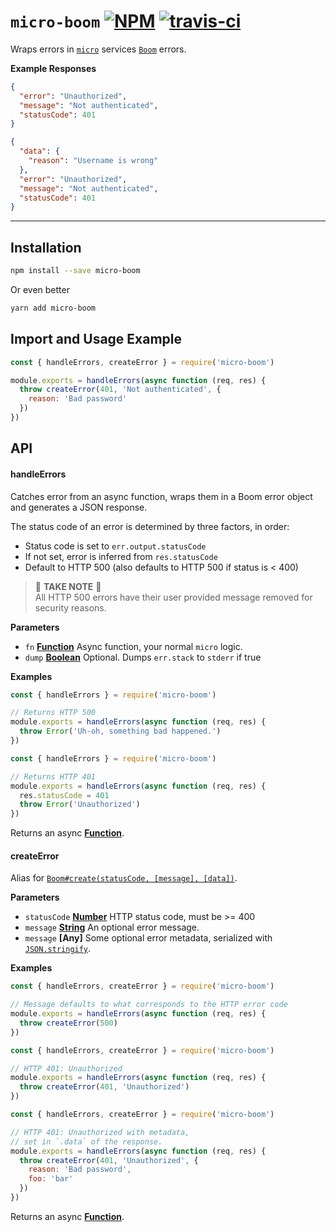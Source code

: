 # `micro-boom` [![NPM](https://img.shields.io/npm/v/micro-boom.svg?style=flat)](https://www.npmjs.org/package/micro-boom) [![travis-ci](https://travis-ci.org/onbjerg/micro-boom.svg?branch=master)](https://travis-ci.org/onbjerg/micro-boom)

Wraps errors in [`micro`](https://github.com/zeit/micro) services [`Boom`](https://github.com/hapijs/boom) errors.

**Example Responses**

```json
{
  "error": "Unauthorized", 
  "message": "Not authenticated", 
  "statusCode": 401
}
```

```json
{
  "data": {
    "reason": "Username is wrong"
  }, 
  "error": "Unauthorized", 
  "message": "Not authenticated", 
  "statusCode": 401
}
```

---

## Installation

```sh
npm install --save micro-boom
```

Or even better

```sh
yarn add micro-boom
```

## Import and Usage Example

```js
const { handleErrors, createError } = require('micro-boom')

module.exports = handleErrors(async function (req, res) {
  throw createError(401, 'Not authenticated', {
    reason: 'Bad password'
  })
})
```

## API

#### handleErrors

Catches error from an async function, wraps them in a Boom error object and generates a JSON response.

The status code of an error is determined by three factors, in order:

- Status code is set to `err.output.statusCode`
- If not set, error is inferred from `res.statusCode`
- Default to HTTP 500 (also defaults to HTTP 500 if status is < 400)

> :rotating_light: **TAKE NOTE** :rotating_light:  
> All HTTP 500 errors have their user provided message removed for security reasons.

**Parameters**

-   `fn` **[Function](https://developer.mozilla.org/en-US/docs/Web/JavaScript/Reference/Statements/function)** Async function, your normal `micro` logic.
-   `dump` **[Boolean](https://developer.mozilla.org/en-US/docs/Web/JavaScript/Reference/Global_Objects/Boolean)** Optional. Dumps `err.stack` to `stderr` if true

**Examples**

```js
const { handleErrors } = require('micro-boom')

// Returns HTTP 500
module.exports = handleErrors(async function (req, res) {
  throw Error('Uh-oh, something bad happened.')
})
```

```js
const { handleErrors } = require('micro-boom')

// Returns HTTP 401
module.exports = handleErrors(async function (req, res) {
  res.statusCode = 401
  throw Error('Unauthorized')
})
```

Returns an async **[Function](https://developer.mozilla.org/en-US/docs/Web/JavaScript/Reference/Statements/function)**.

#### createError

Alias for [`Boom#create(statusCode, [message], [data])`](https://github.com/hapijs/boom#createstatuscode-message-data).

**Parameters**

-   `statusCode` **[Number](https://developer.mozilla.org/en-US/docs/Web/JavaScript/Reference/Global_Objects/Number)** HTTP status code, must be >= 400
-   `message` **[String](https://developer.mozilla.org/en-US/docs/Web/JavaScript/Reference/Global_Objects/String)** An optional error message.
-   `message` **[Any]** Some optional error metadata, serialized with [``JSON.stringify``](https://developer.mozilla.org/en-US/docs/Web/JavaScript/Reference/Global_Objects/JSON/stringify).

**Examples**

```js
const { handleErrors, createError } = require('micro-boom')

// Message defaults to what corresponds to the HTTP error code
module.exports = handleErrors(async function (req, res) {
  throw createError(500)
})
```

```js
const { handleErrors, createError } = require('micro-boom')

// HTTP 401: Unauthorized
module.exports = handleErrors(async function (req, res) {
  throw createError(401, 'Unauthorized')
})
```

```js
const { handleErrors, createError } = require('micro-boom')

// HTTP 401: Unauthorized with metadata,
// set in `.data` of the response.
module.exports = handleErrors(async function (req, res) {
  throw createError(401, 'Unauthorized', {
    reason: 'Bad password',
    foo: 'bar'
  })
})
```

Returns an async **[Function](https://developer.mozilla.org/en-US/docs/Web/JavaScript/Reference/Statements/function)**.